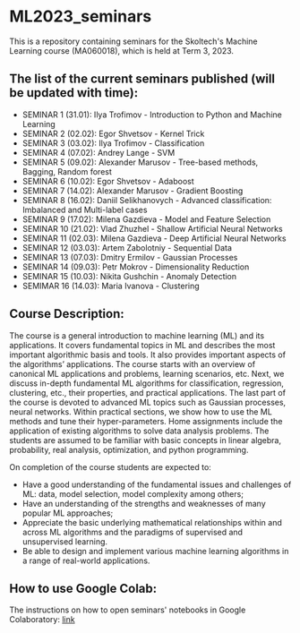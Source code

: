 # ML2023_seminars
This is a repository containing seminars for the Skoltech's Machine Learning course (MA060018), which is held at Term 3, 2023.

## The list of the current seminars published (will be updated with time):

- SEMINAR 1 (31.01): Ilya Trofimov - Introduction to Python and Machine Learning
- SEMINAR 2 (02.02): Egor Shvetsov - Kernel Trick
- SEMINAR 3 (03.02): Ilya Trofimov - Classification
- SEMINAR 4 (07.02): Andrey Lange - SVM
- SEMINAR 5 (09.02): Alexander Marusov - Tree-based methods, Bagging, Random forest
- SEMINAR 6 (10.02): Egor Shvetsov - Adaboost
- SEMINAR 7 (14.02): Alexander Marusov - Gradient Boosting
- SEMINAR 8 (16.02): Daniil Selikhanovych - Advanced classification: Imbalanced and Multi-label cases
- SEMINAR 9 (17.02): Milena Gazdieva - Model and Feature Selection
- SEMINAR 10 (21.02): Vlad Zhuzhel - Shallow Artificial Neural Networks
- SEMINAR 11 (02.03): Milena Gazdieva - Deep Artificial Neural Networks
- SEMINAR 12 (03.03): Artem Zabolotniy - Sequential Data
- SEMINAR 13 (07.03): Dmitry Ermilov - Gaussian Processes
- SEMINAR 14 (09.03): Petr Mokrov - Dimensionality Reduction
- SEMINAR 15 (10.03): Nikita Gushchin - Anomaly Detection
- SEMIMAR 16 (14.03): Maria Ivanova - Clustering

## Course Description:
The course is a general introduction to machine learning (ML) and its applications. It covers fundamental topics in ML and describes the most important algorithmic basis and tools. It also provides important aspects of the algorithms’ applications. The course starts with an overview of canonical ML applications and problems, learning scenarios, etc. Next, we discuss in-depth fundamental ML algorithms for classification, regression, clustering, etc., their properties, and practical applications. The last part of the course is devoted to advanced ML topics such as Gaussian processes, neural networks. Within practical sections, we show how to use the ML methods and tune their hyper-parameters. Home assignments include the application of existing algorithms to solve data analysis problems. The students are assumed to be familiar with basic concepts in linear algebra, probability, real analysis, optimization, and python programming.

On completion of the course students are expected to:

- Have a good understanding of the fundamental issues and challenges of ML: data, model selection, model complexity among others;
- Have an understanding of the strengths and weaknesses of many popular ML approaches;
- Appreciate the basic underlying mathematical relationships within and across ML algorithms and the paradigms of supervised and unsupervised learning.
- Be able to design and implement various machine learning algorithms in a range of real-world applications.

## How to use Google Colab:
The instructions on how to open seminars' notebooks in Google Colaboratory: [link](https://github.com/adasegroup/ML2023_seminars/blob/master/how_to_colab.md)
